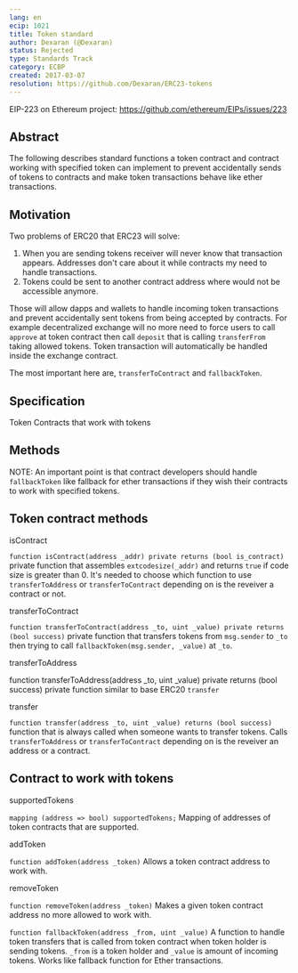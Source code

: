 ```yaml
---
lang: en
ecip: 1021
title: Token standard
author: Dexaran (@Dexaran)
status: Rejected
type: Standards Track
category: ECBP
created: 2017-03-07
resolution: https://github.com/Dexaran/ERC23-tokens
---
```

    
EIP-223 on Ethereum project: https://github.com/ethereum/EIPs/issues/223
   
## Abstract

The following describes standard functions a token contract and contract working with specified token can implement to prevent accidentally sends of tokens to contracts and make token transactions behave like ether transactions.

## Motivation

Two problems of ERC20 that ERC23 will solve: 
1. When you are sending tokens receiver will never know that transaction appears. Addresses don't care about it while contracts my need to handle transactions.
2. Tokens could be sent to another contract address where would not be accessible anymore.

Those will allow dapps and wallets to handle incoming token transactions and prevent accidentally sent tokens from being accepted by contracts.
For example decentralized exchange will no more need to force users to call `approve` at token contract then call `deposit` that is calling `transferFrom` taking allowed tokens. Token transaction will automatically be handled inside the exchange contract.

The most important here are, `transferToContract` and `fallbackToken`.

## Specification

Token
Contracts that work with tokens

## Methods

NOTE: An important point is that contract developers should handle `fallbackToken` like fallback for ether transactions if they wish their contracts to work with specified tokens.

## Token contract methods
isContract

`function isContract(address _addr) private returns (bool is_contract)`
private function that assembles `extcodesize(_addr)` and returns `true` if code size is greater than 0. It's needed to choose which function to use `transferToAddress` or `transferToContract` depending on is the reveiver a contract or not.

transferToContract

`function transferToContract(address _to, uint _value) private returns (bool success)`
private function that transfers tokens from `msg.sender` to `_to` then trying to call `fallbackToken(msg.sender, _value)` at `_to`.

transferToAddress

function transferToAddress(address _to, uint _value) private returns (bool success)
private function similar to base ERC20 `transfer`

transfer

`function transfer(address _to, uint _value) returns (bool success)`
function that is always called when someone wants to transfer tokens. Calls `transferToAddress` or `transferToContract` depending on is the reveiver an address or a contract.

## Contract to work with tokens

supportedTokens

`mapping (address => bool) supportedTokens;`
Mapping of addresses of token contracts that are supported.

addToken

`function addToken(address _token)`
Allows a token contract address to work with.

removeToken

`function removeToken(address _token)`
Makes a given token contract address no more allowed to work with.

`function fallbackToken(address _from, uint _value)`
A function to handle token transfers that is called from token contract when token holder is sending tokens. `_from` is a token holder and `_value` is amount of incoming tokens. Works like fallback function for Ether transactions.
